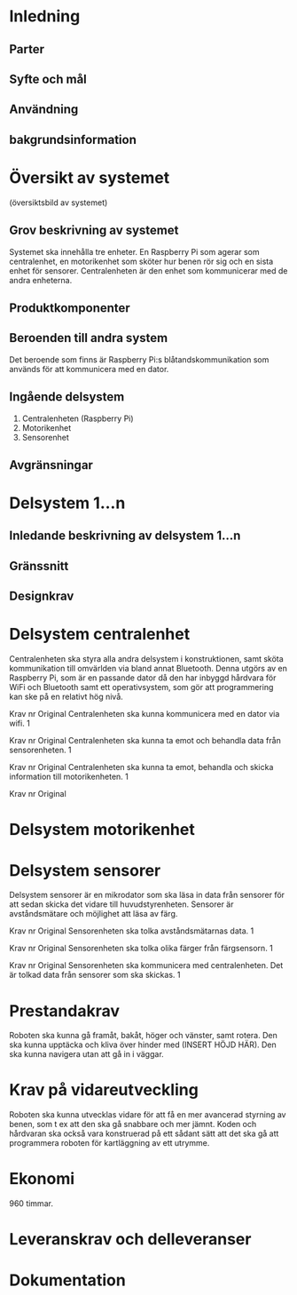# Inledning
## Parter

## Syfte och mål
## Användning
## bakgrundsinformation

# Översikt av systemet
(översiktsbild av systemet)

## Grov beskrivning av systemet
Systemet ska innehålla tre enheter. En Raspberry Pi som agerar som centralenhet, en motorikenhet som sköter hur benen rör sig och en sista enhet för sensorer. Centralenheten är den enhet som kommunicerar med de andra enheterna. 

## Produktkomponenter

## Beroenden till andra system
Det beroende som finns är Raspberry Pi:s blåtandskommunikation som används för att kommunicera med en dator.

## Ingående delsystem
1. Centralenheten (Raspberry Pi)
2. Motorikenhet
3. Sensorenhet

## Avgränsningar


# Delsystem 1...n
## Inledande beskrivning av delsystem 1...n
## Gränssnitt
## Designkrav

# Delsystem centralenhet
Centralenheten ska styra alla andra delsystem i konstruktionen, samt sköta
kommunikation till omvärlden via bland annat Bluetooth. Denna utgörs av en Raspberry
Pi, som är en passande dator då den har inbyggd hårdvara för WiFi och Bluetooth samt
ett operativsystem, som gör att programmering kan ske på en relativt hög nivå.

Krav nr
Original
Centralenheten ska kunna kommunicera med en dator via wifi.
1

Krav nr
Original
Centralenheten ska kunna ta emot och behandla data från sensorenheten.
1

Krav nr
Original
Centralenheten ska kunna ta emot, behandla och skicka information till motorikenheten. 
1

Krav nr
Original


# Delsystem motorikenhet

# Delsystem sensorer
Delsystem sensorer är en mikrodator som ska läsa in data från sensorer för att sedan skicka det vidare till huvudstyrenheten. Sensorer är avståndsmätare och möjlighet att läsa av färg. 

Krav nr 
Original
Sensorenheten ska tolka avståndsmätarnas data.
1

Krav nr 
Original
Sensorenheten ska tolka olika färger från färgsensorn. 
1

Krav nr 
Original
Sensorenheten ska kommunicera med centralenheten. Det är tolkad data från sensorer som ska skickas. 
1

# Prestandakrav
Roboten ska kunna gå framåt, bakåt, höger och vänster, samt rotera. Den ska kunna
upptäcka och kliva över hinder med (INSERT HÖJD HÄR). Den ska kunna navigera
utan att gå in i väggar.

# Krav på vidareutveckling
Roboten ska kunna utvecklas vidare för att få en mer avancerad styrning av benen, 
som t ex att den ska gå snabbare och mer jämnt. Koden och hårdvaran ska också vara
konstruerad på ett sådant sätt att det ska gå att programmera roboten för
kartläggning av ett utrymme.

# Ekonomi
960 timmar.

# Leveranskrav och delleveranser

# Dokumentation


